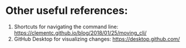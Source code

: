# Other useful references:

1. Shortcuts for navigating the command line: https://clementc.github.io/blog/2018/01/25/moving_cli/
2. GitHub Desktop for visualizing changes: https://desktop.github.com/
